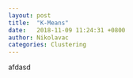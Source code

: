 ```yaml
---
layout: post
title:  "K-Means"
date:   2018-11-09 11:24:31 +0800
author: Nikolavac
categories: Clustering 
---
```


afdasd
